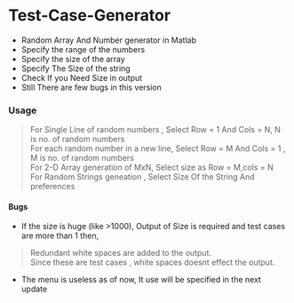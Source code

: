  # Test-Case-Generator
* Random Array And Number generator in Matlab
* Specify the range of the numbers
* Specify the size of the array
* Specify The Size of the string
* Check If you Need Size in output
* Still There are few bugs in this version
### Usage
> For Single Line of random numbers , Select Row = 1 And Cols = N, N is no. of random numbers <br/>
> For each random number in a new line, Select Row = M And Cols = 1 , M is no. of random numbers <br />
> For 2-D Array generation of MxN, Select size as Row = M,cols = N <br />
> For Random Strings geneation , Select Size Of the String And preferences<br/>

#### Bugs
* If the size is huge (like >1000), Output of Size is required and test cases are more than 1 then,
> Redundant white spaces are added to the output.<br/>
> Since these are test cases , white spaces doesnt effect the output.<br/>
* The menu is useless as of now, It use will be specified in the next update
